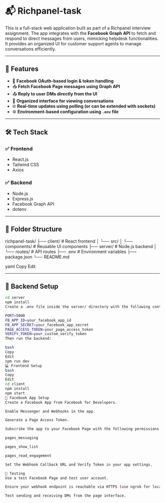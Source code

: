 # 📬 Richpanel-task

This is a full-stack web application built as part of a Richpanel interview assignment. The app integrates with the **Facebook Graph API** to fetch and respond to direct messages from users, mimicking helpdesk functionalities. It provides an organized UI for customer support agents to manage conversations efficiently.

---

## 🚀 Features

- 🔐 **Facebook OAuth-based login & token handling**  
- 📥 **Fetch Facebook Page messages using Graph API**  
- 📤 **Reply to user DMs directly from the UI**  
- 🧠 **Organized interface for viewing conversations**  
- 🌐 **Real-time updates using polling (or can be extended with sockets)**  
- ⚙️ **Environment-based configuration using `.env` file**

---

## 🛠 Tech Stack

### ✅ Frontend
- React.js  
- Tailwind CSS  
- Axios  

### ✅ Backend
- Node.js  
- Express.js  
- Facebook Graph API  
- dotenv  

---

## 📂 Folder Structure

richpanel-task/
├── client/ # React frontend
│ └── src/
│ └── components/ # Reusable UI components
├── server/ # Node.js backend
│ └── routes/ # API routes
├── .env # Environment variables
├── package.json
└── README.md

yaml
Copy
Edit

---

## 🧰 Backend Setup

```bash
cd server
npm install
Create a .env file inside the server/ directory with the following content:

PORT=5000
FB_APP_ID=your_facebook_app_id
FB_APP_SECRET=your_facebook_app_secret
PAGE_ACCESS_TOKEN=your_page_access_token
VERIFY_TOKEN=your_custom_verify_token
Then run the backend:

bash
Copy
Edit
npm run dev
💻 Frontend Setup
bash
Copy
Edit
cd client
npm install
npm start
🔐 Facebook App Setup
Create a Facebook App from Facebook for Developers.

Enable Messenger and Webhooks in the app.

Generate a Page Access Token.

Subscribe the app to your Facebook Page with the following permissions:

pages_messaging

pages_show_list

pages_read_engagement

Set the Webhook Callback URL and Verify Token in your app settings.

🧪 Testing
Use a test Facebook Page and test user account.

Ensure your webhook endpoint is reachable via HTTPS (use ngrok for local testing).

Test sending and receiving DMs from the page interface.

